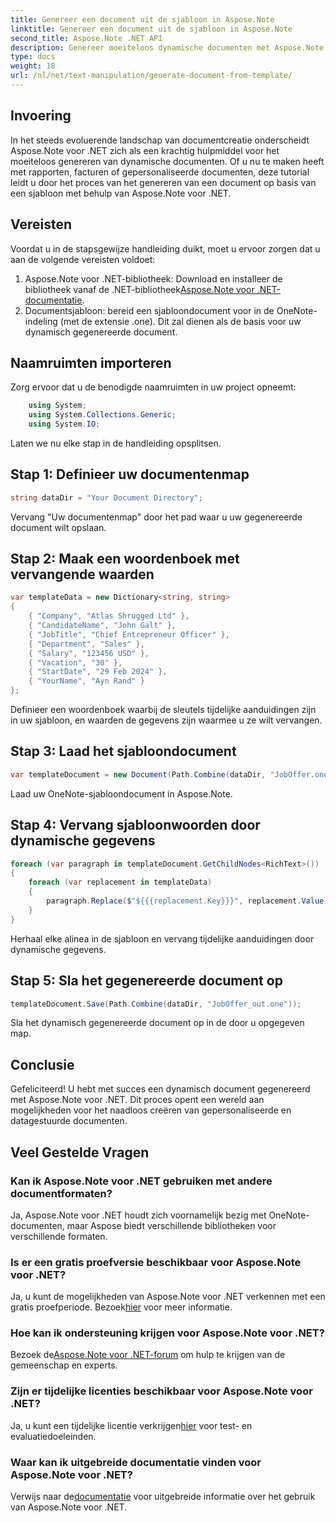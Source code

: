 ```yaml
---
title: Genereer een document uit de sjabloon in Aspose.Note
linktitle: Genereer een document uit de sjabloon in Aspose.Note
second_title: Aspose.Note .NET API
description: Genereer moeiteloos dynamische documenten met Aspose.Note voor .NET. Volg onze stapsgewijze handleiding voor gepersonaliseerde en datagestuurde documentcreatie.
type: docs
weight: 18
url: /nl/net/text-manipulation/generate-document-from-template/
---
```

## Invoering
In het steeds evoluerende landschap van documentcreatie onderscheidt Aspose.Note voor .NET zich als een krachtig hulpmiddel voor het moeiteloos genereren van dynamische documenten. Of u nu te maken heeft met rapporten, facturen of gepersonaliseerde documenten, deze tutorial leidt u door het proces van het genereren van een document op basis van een sjabloon met behulp van Aspose.Note voor .NET.
## Vereisten
Voordat u in de stapsgewijze handleiding duikt, moet u ervoor zorgen dat u aan de volgende vereisten voldoet:
1.  Aspose.Note voor .NET-bibliotheek: Download en installeer de bibliotheek vanaf de .NET-bibliotheek[Aspose.Note voor .NET-documentatie](https://reference.aspose.com/note/net/).
2. Documentsjabloon: bereid een sjabloondocument voor in de OneNote-indeling (met de extensie .one). Dit zal dienen als de basis voor uw dynamisch gegenereerde document.
## Naamruimten importeren
Zorg ervoor dat u de benodigde naamruimten in uw project opneemt:
```csharp
    using System;
    using System.Collections.Generic;
    using System.IO;
```
Laten we nu elke stap in de handleiding opsplitsen.
## Stap 1: Definieer uw documentenmap
```csharp
string dataDir = "Your Document Directory";
```
Vervang "Uw documentenmap" door het pad waar u uw gegenereerde document wilt opslaan.
## Stap 2: Maak een woordenboek met vervangende waarden
```csharp
var templateData = new Dictionary<string, string>
{
    { "Company", "Atlas Shrugged Ltd" },
    { "CandidateName", "John Galt" },
    { "JobTitle", "Chief Entrepreneur Officer" },
    { "Department", "Sales" },
    { "Salary", "123456 USD" },
    { "Vacation", "30" },
    { "StartDate", "29 Feb 2024" },
    { "YourName", "Ayn Rand" }
};
```
Definieer een woordenboek waarbij de sleutels tijdelijke aanduidingen zijn in uw sjabloon, en waarden de gegevens zijn waarmee u ze wilt vervangen.

## Stap 3: Laad het sjabloondocument
```csharp
var templateDocument = new Document(Path.Combine(dataDir, "JobOffer.one"));
```
Laad uw OneNote-sjabloondocument in Aspose.Note.

## Stap 4: Vervang sjabloonwoorden door dynamische gegevens
```csharp
foreach (var paragraph in templateDocument.GetChildNodes<RichText>())
{
    foreach (var replacement in templateData)
    {
        paragraph.Replace($"${{{replacement.Key}}}", replacement.Value);
    }
}
```
Herhaal elke alinea in de sjabloon en vervang tijdelijke aanduidingen door dynamische gegevens.

## Stap 5: Sla het gegenereerde document op
```csharp
templateDocument.Save(Path.Combine(dataDir, "JobOffer_out.one"));
```
Sla het dynamisch gegenereerde document op in de door u opgegeven map.

## Conclusie
Gefeliciteerd! U hebt met succes een dynamisch document gegenereerd met Aspose.Note voor .NET. Dit proces opent een wereld aan mogelijkheden voor het naadloos creëren van gepersonaliseerde en datagestuurde documenten.

## Veel Gestelde Vragen
### Kan ik Aspose.Note voor .NET gebruiken met andere documentformaten?
Ja, Aspose.Note voor .NET houdt zich voornamelijk bezig met OneNote-documenten, maar Aspose biedt verschillende bibliotheken voor verschillende formaten.
### Is er een gratis proefversie beschikbaar voor Aspose.Note voor .NET?
Ja, u kunt de mogelijkheden van Aspose.Note voor .NET verkennen met een gratis proefperiode. Bezoek[hier](https://releases.aspose.com/) voor meer informatie.
### Hoe kan ik ondersteuning krijgen voor Aspose.Note voor .NET?
 Bezoek de[Aspose.Note voor .NET-forum](https://forum.aspose.com/c/note/28) om hulp te krijgen van de gemeenschap en experts.
### Zijn er tijdelijke licenties beschikbaar voor Aspose.Note voor .NET?
 Ja, u kunt een tijdelijke licentie verkrijgen[hier](https://purchase.aspose.com/temporary-license/) voor test- en evaluatiedoeleinden.
### Waar kan ik uitgebreide documentatie vinden voor Aspose.Note voor .NET?
 Verwijs naar de[documentatie](https://reference.aspose.com/note/net/) voor uitgebreide informatie over het gebruik van Aspose.Note voor .NET.